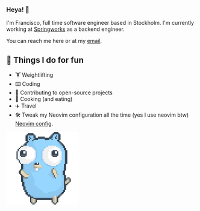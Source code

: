### Heya! 👋

I'm Francisco, full time software engineer based in Stockholm. I'm currently working at [Springworks](https://www.springworks.se/) as a backend engineer.

You can reach me here or at my [email](mailto:fcsuarez96@gmail.com).


## 💪 Things I do for fun

- 🏋 Weightlifting
- ⌨️  Coding
- 🤼 Contributing to open-source projects
- 🍳 Cooking (and eating)
- ✈️  Travel
- 🛠️ Tweak my Neovim configuration all the time (yes I use neovim btw) [Neovim config](https://github.com/Frankcs96/vim-configuration).

![gopher dancing](./dancing-gopher.gif)
